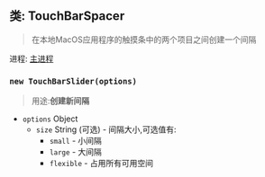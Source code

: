 ## 类: TouchBarSpacer

> 在本地MacOS应用程序的触摸条中的两个项目之间创建一个间隔

进程: [主进程](../tutorial/quick-start.md#main-process)       

### `new TouchBarSlider(options)`
>用途:**创建新间隔**

* `options` Object
  * `size` String (可选) - 间隔大小,可选值有:
    * `small` - 小间隔
    * `large` - 大间隔
    * `flexible` - 占用所有可用空间